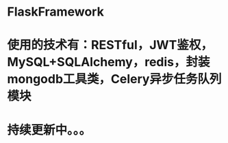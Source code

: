 # FlaskFramework
# 使用的技术有：RESTful，JWT鉴权，MySQL+SQLAlchemy，redis，封装mongodb工具类，Celery异步任务队列模块
# 持续更新中。。。
